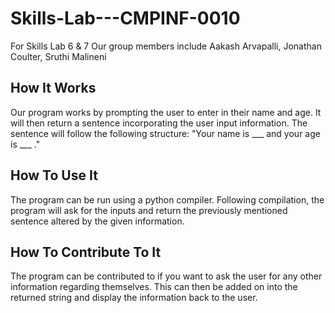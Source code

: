# Skills-Lab---CMPINF-0010
For Skills Lab 6 & 7
Our group members include Aakash Arvapalli, Jonathan Coulter, Sruthi Malineni

## How It Works
Our program works by prompting the user to enter in their name and age. It will then return a sentence incorporating the user input information. The sentence will follow the following structure: "Your name is ___ and your age is ___ ."

## How To Use It
The program can be run using a python compiler. Following compilation, the program will ask for the inputs and return the previously mentioned sentence altered by the given information. 

## How To Contribute To It
The program can be contributed to if you want to ask the user for any other information regarding themselves. This can then be added on into the returned string and display the information back to the user.

